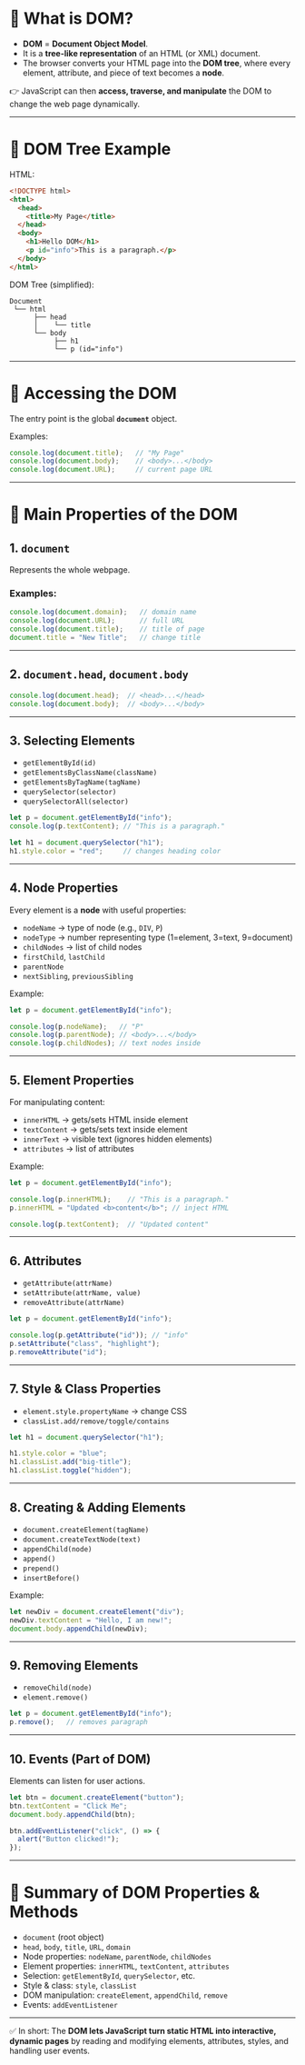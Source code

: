 # 🔹 What is DOM?

* **DOM** = **Document Object Model**.
* It is a **tree-like representation** of an HTML (or XML) document.
* The browser converts your HTML page into the **DOM tree**, where every element, attribute, and piece of text becomes a **node**.

👉 JavaScript can then **access, traverse, and manipulate** the DOM to change the web page dynamically.

---

# 🔹 DOM Tree Example

HTML:

```html
<!DOCTYPE html>
<html>
  <head>
    <title>My Page</title>
  </head>
  <body>
    <h1>Hello DOM</h1>
    <p id="info">This is a paragraph.</p>
  </body>
</html>
```

DOM Tree (simplified):

```
Document
 └── html
      ├── head
      │    └── title
      └── body
           ├── h1
           └── p (id="info")
```

---

# 🔹 Accessing the DOM

The entry point is the global **`document`** object.

Examples:

```js
console.log(document.title);   // "My Page"
console.log(document.body);    // <body>...</body>
console.log(document.URL);     // current page URL
```

---

# 🔹 Main Properties of the DOM

## 1. `document`

Represents the whole webpage.

### Examples:

```js
console.log(document.domain);   // domain name
console.log(document.URL);      // full URL
console.log(document.title);    // title of page
document.title = "New Title";   // change title
```

---

## 2. `document.head`, `document.body`

```js
console.log(document.head);  // <head>...</head>
console.log(document.body);  // <body>...</body>
```

---

## 3. Selecting Elements

* `getElementById(id)`
* `getElementsByClassName(className)`
* `getElementsByTagName(tagName)`
* `querySelector(selector)`
* `querySelectorAll(selector)`

```js
let p = document.getElementById("info");
console.log(p.textContent); // "This is a paragraph."

let h1 = document.querySelector("h1");
h1.style.color = "red";     // changes heading color
```

---

## 4. Node Properties

Every element is a **node** with useful properties:

* `nodeName` → type of node (e.g., `DIV`, `P`)
* `nodeType` → number representing type (1=element, 3=text, 9=document)
* `childNodes` → list of child nodes
* `firstChild`, `lastChild`
* `parentNode`
* `nextSibling`, `previousSibling`

Example:

```js
let p = document.getElementById("info");

console.log(p.nodeName);   // "P"
console.log(p.parentNode); // <body>...</body>
console.log(p.childNodes); // text nodes inside
```

---

## 5. Element Properties

For manipulating content:

* `innerHTML` → gets/sets HTML inside element
* `textContent` → gets/sets text inside element
* `innerText` → visible text (ignores hidden elements)
* `attributes` → list of attributes

Example:

```js
let p = document.getElementById("info");

console.log(p.innerHTML);    // "This is a paragraph."
p.innerHTML = "Updated <b>content</b>"; // inject HTML

console.log(p.textContent);  // "Updated content"
```

---

## 6. Attributes

* `getAttribute(attrName)`
* `setAttribute(attrName, value)`
* `removeAttribute(attrName)`

```js
let p = document.getElementById("info");

console.log(p.getAttribute("id")); // "info"
p.setAttribute("class", "highlight");
p.removeAttribute("id");
```

---

## 7. Style & Class Properties

* `element.style.propertyName` → change CSS
* `classList.add/remove/toggle/contains`

```js
let h1 = document.querySelector("h1");

h1.style.color = "blue";
h1.classList.add("big-title");
h1.classList.toggle("hidden");
```

---

## 8. Creating & Adding Elements

* `document.createElement(tagName)`
* `document.createTextNode(text)`
* `appendChild(node)`
* `append()`
* `prepend()`
* `insertBefore()`

Example:

```js
let newDiv = document.createElement("div");
newDiv.textContent = "Hello, I am new!";
document.body.appendChild(newDiv);
```

---

## 9. Removing Elements

* `removeChild(node)`
* `element.remove()`

```js
let p = document.getElementById("info");
p.remove();   // removes paragraph
```

---

## 10. Events (Part of DOM)

Elements can listen for user actions.

```js
let btn = document.createElement("button");
btn.textContent = "Click Me";
document.body.appendChild(btn);

btn.addEventListener("click", () => {
  alert("Button clicked!");
});
```

---

# 🔹 Summary of DOM Properties & Methods

* `document` (root object)
* `head`, `body`, `title`, `URL`, `domain`
* Node properties: `nodeName`, `parentNode`, `childNodes`
* Element properties: `innerHTML`, `textContent`, `attributes`
* Selection: `getElementById`, `querySelector`, etc.
* Style & class: `style`, `classList`
* DOM manipulation: `createElement`, `appendChild`, `remove`
* Events: `addEventListener`

---

✅ In short:
The **DOM lets JavaScript turn static HTML into interactive, dynamic pages** by reading and modifying elements, attributes, styles, and handling user events.
